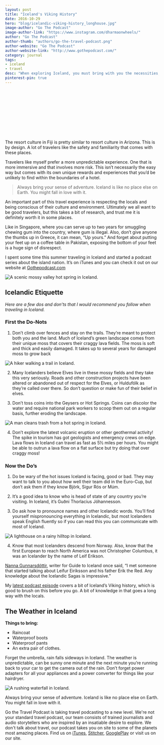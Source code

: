 ```yaml
---
layout: post
title: "Iceland's Viking History"
date: 2016-10-29
hero: "blog/icelandic-viking-history_longhouse.jpg"
image-author: "Go The Podcast"
image-author-link: "https://www.instagram.com/dharmaonwheels/"
author: "Go The Podcast"
author-thumb: "authors/go-the-travel-podcast.png"
author-website: "Go The Podcast"
author-website-link: "http://www.gothepodcast.com/"
category: journal
tags: 
- iceland
- travel
desc: "When exploring Iceland, you must bring with you the necessities; but always bring your sense of adventure. Iceland is like no place else on Earth. You might fall in love with it."
pinterest-pin: true
---
```


<iframe src="//player.blubrry.com?podcast_id=18067777" frameborder="0"></iframe>

The resort culture in Fiji is pretty similar to resort culture in Arizona. This is by design. A lot of travelers like the safety and familiarity that comes with these places.

Travelers like myself prefer a more unpredictable experience. One that is more immersive and that involves more risk. This isn’t necessarily the easy way but comes with its own unique rewards and experiences that you’d be unlikely to find within the boundaries of a hotel.

> Always bring your sense of adventure. Iceland is like no place else on Earth. You might fall in love with it.

An important part of this travel experience is respecting the locals and being conscious of their culture and environment. Ultimately we all want to be good travelers, but this takes a bit of research, and trust me it is definitely worth it in some places.

Like in Singapore, where you can serve up to two years for smuggling chewing gum into the country, where gum is illegal. Also, don’t give anyone the thumbs up in Greece, it can mean, “Up yours.” And forget about putting your feet up on a coffee table in Pakistan, exposing the bottom of your feet is a huge sign of disrespect.

I spent some time this summer traveling in Iceland and started a podcast series about the island nation. It’s on iTunes and you can check it out on our website at [Gothepodcast.com](http://www.gothepodcast.com)

![A scenic mossy valley hot spring in Iceland.](/assets/img/blog/icelandic-viking-history_valley.jpg "A scenic mossy valley hot spring in Iceland.")

## Icelandic Etiquette

*Here are a few dos and don’ts that I would recommend you follow when traveling in Iceland.*

### First the Do-Nots
1. Don’t climb over fences and stay on the trails. They’re meant to protect both you and the land. Much of Iceland’s green landscape comes from their unique moss that covers their craggy lava fields. The moss is soft and thick and easily damaged. It takes up to several years for damaged moss to grow back 

![A hiker walking a trail in Iceland.](/assets/img/blog/icelandic-viking-history_hiking.jpg "Hiking in the Icelandic countryside.")

2. Many Icelanders believe Elves live in these mossy fields and they take this very seriously. Roads and other construction projects have been altered or abandoned out of respect for the Elves, or Huldufólk as they’re called over there. So don’t question or make fun of their belief in elves.

3. Don’t toss coins into the Geysers or Hot Springs. Coins can discolor the water and require national park workers to scoop them out on a regular basis, further eroding the landscape.

![A man cleans trash from a hot spring in Iceland.](/assets/img/blog/icelandic-viking-history_hotspring.jpg "A man cleans trash from a hot spring in Iceland.")

4. Don’t explore the latest volcanic eruption or other geothermal activity! The spike in tourism has got geologists and emergency crews on edge. Lava flows in Iceland can travel as fast as 5½ miles per hours. You might be able to outrun a lava flow on a flat surface but try doing that over craggy moss!

### Now the Do’s
1. Do be wary of the hot issues Iceland is facing, good or bad. They may want to talk to you about how well their team did in the Euro-Cup, but don’t ask them if they know Björk, Sigur Rós or Múm.

2. It’s a good idea to know who is head of state of any country you’re visiting. In Iceland, it’s Guðni Thorlacius Jóhannesson.

3. Do ask how to pronounce names and other Icelandic words. You’ll find yourself mispronouncing everything in Icelandic, but most Icelanders speak English fluently so if you can read this you can communicate with most of Iceland.

![A lighthouse on a rainy hilltop in Iceland.](/assets/img/blog/icelandic-viking-history_lighthouse.jpg "A lighthouse on a rainy hilltop in Iceland.")

4. Know that most Icelanders descend from Norway. Also, know that the first European to reach North America was not Christopher Columbus, it was an Icelander by the name of Leif Erikson.

[Nanna Gunnarsdóttir](https://guidetoiceland.is/connect-with-locals/nanna), writer for Guide to Iceland once said, “I met someone that started talking about Leifur Eiríksson and his father Erik the Red. Any knowledge about the Icelandic Sagas is impressive.”

My [latest podcast episode](http://www.gothepodcast.com/index.php/2016/10/27/icelands-viking-history-plus-elves/) covers a bit of Iceland’s Viking history, which is good to brush on this before you go. A bit of knowledge in that goes a long way with the locals.
 

## The Weather in Iceland

**Things to bring:**  
- Raincoat  
- Waterproof boots  
- Waterproof pants  
- An extra pair of clothes.   

Forget the umbrella, rain falls sideways in Iceland. The weather is unpredictable, can be sunny one minute and the next minute you’re running back to your car to get the camera out of the rain. Don’t forget power adapters for all your appliances and a power converter for things like your hairdryer.

![A rushing waterfall in Iceland.](/assets/img/blog/icelandic-viking-history_waterfall.jpg "A rushing waterfall in Iceland.")

Always bring your sense of adventure. Iceland is like no place else on Earth. You might fall in love with it.

Go the Travel Podcast is taking travel podcasting to a new level. We're not your standard travel podcast, our team consists of trained journalists and audio storytellers who are inspired by an insatiable desire to explore. We don't talk about travel, our podcast takes you on site to some of the planets most amazing places. Find us on [iTunes](https://itunes.apple.com/us/podcast/go-the-travel-podcast/id1159244725), [Stitcher](http://app.stitcher.com/browse/feed/100831), [GooglePlay](https://play.google.com/music/listen#/ps/Icacwufmsqpufbnnkieavxszuze) or visit us on our site. 